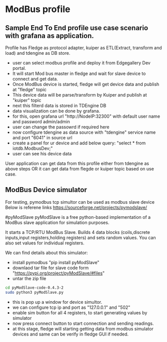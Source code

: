 # ModBus profile

## Sample End To End profile use case scenario with grafana as application.
Profile has Fledge as protocol adapter, kuiper as ETL(Extract, transform and load) and tdengine as DB store.
- user can select modbus profile and deploy it from Edgegallery Dev portal.
- It will start Mod bus master in fledge and wait for slave device to connect and get data.
- Once ModBus device is started, fledge will get device data and publish at "fledge" topic
- This device data will be parse/transform by Kuiper and publish at "kuiper" topic
- next this filterd data is stored in TDEngine DB
- data visualization can be done by grafana.
- for this, open grafana url "http://NodeIP:32300" with default user name and password admin/admin
- user can change the passowrd if required here
- now configure tdengine as data source with "tdengine" service name and port "6041" in source url
- create a panel for ur device and add below query: "select * from iotdb.ModbusDev;"
- user can see his device data

 User application can get data from this profile either from tdengine as above steps OR it can get data from flegde or kuiper topic based on use case.
 
## ModBus Device simulator
For testing, pymodbus tcp simultor can be used as modbus slave device
Below is referene links
https://sourceforge.net/projects/pymodslave/

#pyModSlave
pyModSlave is a free python-based implementation of a ModBus slave application for simulation purposes.

It starts a TCP/RTU ModBus Slave.
Builds 4 data blocks (coils,discrete inputs,input registers,holding registers) and sets random values. 
You can also set values for individual registers.

We can find details about this simulator:
- install pymodbus "pip install pyModSlave"
- downlaod tar file for slave code form "https://pypi.org/project/pyModSlave/#files"
- untar the zip file
```sh
cd pyModSlave-code-0.4.3-2
sudo python3 pyModSlave.py
```
- this is pop up a window for device simultor.
- we can configure tcp ip and port as "127.0.0.1" and "502"
- enable sim button for all 4 registers, to start generating values by simulator
- now press connect button to start connection and sending readings.
- at this stage, fledge will starting getting data from modbus simulator devices and same can be verify in fledge GUI if needed. 
